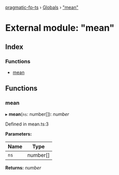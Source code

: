 [pragmatic-fp-ts](../README.md) › [Globals](../globals.md) › ["mean"](_mean_.md)

# External module: "mean"

## Index

### Functions

* [mean](_mean_.md#mean)

## Functions

###  mean

▸ **mean**(`ns`: number[]): *number*

Defined in mean.ts:3

**Parameters:**

Name | Type |
------ | ------ |
`ns` | number[] |

**Returns:** *number*

